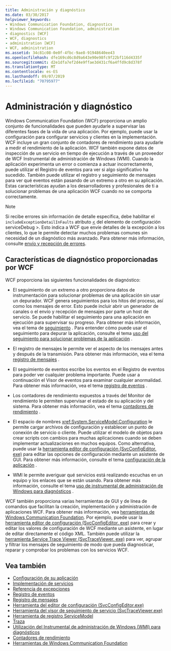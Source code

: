 ```yaml
---
title: Administración y diagnóstico
ms.date: 03/30/2017
helpviewer_keywords:
- Windows Communication Foundation, diagnostics
- Windows Communication Foundation, administration
- diagnostics [WCF]
- WCF, diagnostics
- administration [WCF]
- WCF, administration
ms.assetid: 34c81c08-0e0f-4fbc-9ae8-91948640ee43
ms.openlocfilehash: dfe169cd6c8d9a643e90e98fc9f22bf116d4335f
ms.sourcegitcommit: d2e1dfa7ef2d4e9ffae3d431cf6a4ffd9c8d378f
ms.translationtype: MT
ms.contentlocale: es-ES
ms.lasthandoff: 09/07/2019
ms.locfileid: "70795977"
---
```

# <a name="administration-and-diagnostics"></a>Administración y diagnóstico
Windows Communication Foundation (WCF) proporciona un amplio conjunto de funcionalidades que pueden ayudarle a supervisar las diferentes fases de la vida de una aplicación. Por ejemplo, puede usar la configuración para configurar servicios y clientes en la implementación. WCF incluye un gran conjunto de contadores de rendimiento para ayudarle a medir el rendimiento de la aplicación. WCF también expone datos de inspección de un servicio en tiempo de ejecución a través de un proveedor de WCF Instrumental de administración de Windows (WMI). Cuando la aplicación experimenta un error o comienza a actuar incorrectamente, puede utilizar el Registro de eventos para ver si algo significativo ha sucedido. También puede utilizar el registro y seguimiento de mensajes para ver qué eventos están pasando de un extremo a otro en su aplicación. Estas características ayudan a los desarrolladores y profesionales de ti a solucionar problemas de una aplicación WCF cuando no se comporta correctamente.  
  
> [!NOTE]
> Si recibe errores sin información de detalle específica, debe habilitar el `includeExceptionDetailInFaults` atributo [ \<](../../configure-apps/file-schema/wcf/servicedebug.md) del elemento de configuración serviceDebug >. Esto indica a WCF que envíe detalles de la excepción a los clientes, lo que le permite detectar muchos problemas comunes sin necesidad de un diagnóstico más avanzado. Para obtener más información, consulte [envío y recepción de errores](../sending-and-receiving-faults.md).  
  
## <a name="diagnostics-features-provided-by-wcf"></a>Características de diagnóstico proporcionadas por WCF  
 WCF proporciona las siguientes funcionalidades de diagnóstico:  
  
- El seguimiento de un extremo a otro proporciona datos de instrumentación para solucionar problemas de una aplicación sin usar un depurador. WCF genera seguimientos para los hitos del proceso, así como los mensajes de error. Esto puede incluir abrir un generador de canales o el envío y recepción de mensajes por parte un host de servicio. Se puede habilitar el seguimiento para una aplicación en ejecución para supervisar su progreso. Para obtener más información, vea el tema de [seguimiento](./tracing/index.md) . Para entender cómo puede usar el seguimiento para depurar la aplicación, consulte el tema [uso del seguimiento para solucionar problemas de la aplicación](./tracing/using-tracing-to-troubleshoot-your-application.md) .  
  
- El registro de mensajes le permite ver el aspecto de los mensajes antes y después de la transmisión. Para obtener más información, vea el tema [registro de mensajes](message-logging.md) .  
  
- El seguimiento de eventos escribe los eventos en el Registro de eventos para poder ver cualquier problema importante. Puede usar a continuación el Visor de eventos para examinar cualquier anormalidad. Para obtener más información, vea el tema [registro de eventos](./event-logging/index.md) .  
  
- Los contadores de rendimiento expuestos a través del Monitor de rendimiento le permiten supervisar el estado de su aplicación y del sistema. Para obtener más información, vea el tema [contadores de rendimiento](./performance-counters/index.md) .  
  
- El espacio de nombres <xref:System.ServiceModel.Configuration> le permite cargar archivos de configuración y establecer un punto de conexión de servicio o cliente. Puede utilizar el modelo de objetos para crear scripts con cambios para muchas aplicaciones cuando se deben implementar actualizaciones en muchos equipos. Como alternativa, puede usar la [herramienta editor de configuración (SvcConfigEditor. exe)](../configuration-editor-tool-svcconfigeditor-exe.md) para editar las opciones de configuración mediante un asistente de GUI. Para obtener más información, consulte el tema [configuración de la aplicación](configuring-your-application.md) .  
  
- WMI le permite averiguar qué servicios está realizando escuchas en un equipo y los enlaces que se están usando. Para obtener más información, consulte el tema [uso de instrumental de administración de Windows para diagnósticos](./wmi/index.md) .  
  
 WCF también proporciona varias herramientas de GUI y de línea de comandos que facilitan la creación, implementación y administración de aplicaciones WCF. Para obtener más información, vea [herramientas de Windows Communication Foundation](../tools.md). Por ejemplo, puede usar la [herramienta editor de configuración (SvcConfigEditor. exe)](../configuration-editor-tool-svcconfigeditor-exe.md) para crear y editar los valores de configuración de WCF mediante un asistente, en lugar de editar directamente el código XML. También puede utilizar la [herramienta Service Trace Viewer (SvcTraceViewer. exe)](../service-trace-viewer-tool-svctraceviewer-exe.md) para ver, agrupar y filtrar los mensajes de seguimiento de modo que pueda diagnosticar, reparar y comprobar los problemas con los servicios WCF.  
  
## <a name="see-also"></a>Vea también

- [Configuración de su aplicación](configuring-your-application.md)
- [Implementación de servicios](deploying-services.md)
- [Referencia de excepciones](./exceptions-reference/index.md)
- [Registro de eventos](./event-logging/index.md)
- [Registro de mensajes](message-logging.md)
- [Herramienta del editor de configuración (SvcConfigEditor.exe)](../configuration-editor-tool-svcconfigeditor-exe.md)
- [Herramienta del visor de seguimiento de servicio (SvcTraceViewer.exe)](../service-trace-viewer-tool-svctraceviewer-exe.md)
- [Herramienta de registro ServiceModel](servicemodel-registration-tool.md)
- [Traza](./tracing/index.md)
- [Utilización del Instrumental de administración de Windows (WMI) para diagnósticos](./wmi/index.md)
- [Contadores de rendimiento](./performance-counters/index.md)
- [Herramientas de Windows Communication Foundation](../tools.md)
